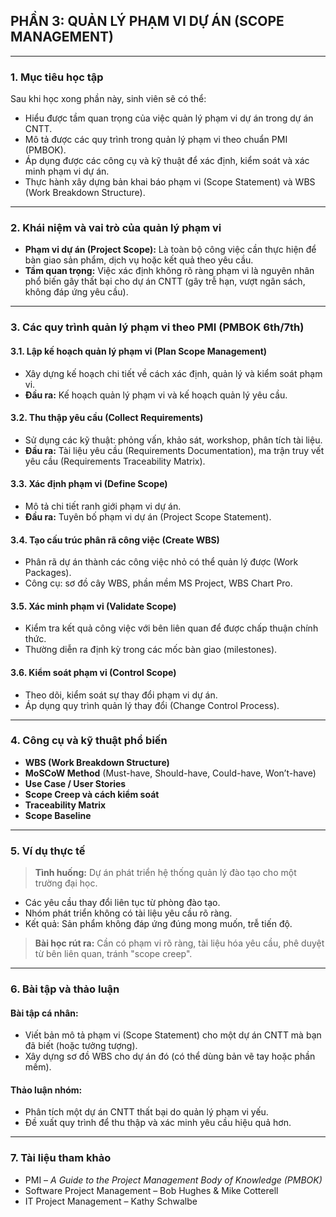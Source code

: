 ## **PHẦN 3: QUẢN LÝ PHẠM VI DỰ ÁN (SCOPE MANAGEMENT)**

---

### **1. Mục tiêu học tập**

Sau khi học xong phần này, sinh viên sẽ có thể:

* Hiểu được tầm quan trọng của việc quản lý phạm vi dự án trong dự án CNTT.
* Mô tả được các quy trình trong quản lý phạm vi theo chuẩn PMI (PMBOK).
* Áp dụng được các công cụ và kỹ thuật để xác định, kiểm soát và xác minh phạm vi dự án.
* Thực hành xây dựng bản khai báo phạm vi (Scope Statement) và WBS (Work Breakdown Structure).

---

### **2. Khái niệm và vai trò của quản lý phạm vi**

* **Phạm vi dự án (Project Scope):** Là toàn bộ công việc cần thực hiện để bàn giao sản phẩm, dịch vụ hoặc kết quả theo yêu cầu.
* **Tầm quan trọng:** Việc xác định không rõ ràng phạm vi là nguyên nhân phổ biến gây thất bại cho dự án CNTT (gây trễ hạn, vượt ngân sách, không đáp ứng yêu cầu).

---

### **3. Các quy trình quản lý phạm vi theo PMI (PMBOK 6th/7th)**

#### 3.1. **Lập kế hoạch quản lý phạm vi (Plan Scope Management)**

* Xây dựng kế hoạch chi tiết về cách xác định, quản lý và kiểm soát phạm vi.
* **Đầu ra:** Kế hoạch quản lý phạm vi và kế hoạch quản lý yêu cầu.

#### 3.2. **Thu thập yêu cầu (Collect Requirements)**

* Sử dụng các kỹ thuật: phỏng vấn, khảo sát, workshop, phân tích tài liệu.
* **Đầu ra:** Tài liệu yêu cầu (Requirements Documentation), ma trận truy vết yêu cầu (Requirements Traceability Matrix).

#### 3.3. **Xác định phạm vi (Define Scope)**

* Mô tả chi tiết ranh giới phạm vi dự án.
* **Đầu ra:** Tuyên bố phạm vi dự án (Project Scope Statement).

#### 3.4. **Tạo cấu trúc phân rã công việc (Create WBS)**

* Phân rã dự án thành các công việc nhỏ có thể quản lý được (Work Packages).
* Công cụ: sơ đồ cây WBS, phần mềm MS Project, WBS Chart Pro.

#### 3.5. **Xác minh phạm vi (Validate Scope)**

* Kiểm tra kết quả công việc với bên liên quan để được chấp thuận chính thức.
* Thường diễn ra định kỳ trong các mốc bàn giao (milestones).

#### 3.6. **Kiểm soát phạm vi (Control Scope)**

* Theo dõi, kiểm soát sự thay đổi phạm vi dự án.
* Áp dụng quy trình quản lý thay đổi (Change Control Process).

---

### **4. Công cụ và kỹ thuật phổ biến**

* **WBS (Work Breakdown Structure)**
* **MoSCoW Method** (Must-have, Should-have, Could-have, Won’t-have)
* **Use Case / User Stories**
* **Scope Creep và cách kiểm soát**
* **Traceability Matrix**
* **Scope Baseline**

---

### **5. Ví dụ thực tế**

> **Tình huống:** Dự án phát triển hệ thống quản lý đào tạo cho một trường đại học.

* Các yêu cầu thay đổi liên tục từ phòng đào tạo.
* Nhóm phát triển không có tài liệu yêu cầu rõ ràng.
* Kết quả: Sản phẩm không đáp ứng đúng mong muốn, trễ tiến độ.

> **Bài học rút ra:** Cần có phạm vi rõ ràng, tài liệu hóa yêu cầu, phê duyệt từ bên liên quan, tránh "scope creep".

---

### **6. Bài tập và thảo luận**

#### **Bài tập cá nhân:**

* Viết bản mô tả phạm vi (Scope Statement) cho một dự án CNTT mà bạn đã biết (hoặc tưởng tượng).
* Xây dựng sơ đồ WBS cho dự án đó (có thể dùng bản vẽ tay hoặc phần mềm).

#### **Thảo luận nhóm:**

* Phân tích một dự án CNTT thất bại do quản lý phạm vi yếu.
* Đề xuất quy trình để thu thập và xác minh yêu cầu hiệu quả hơn.

---

### **7. Tài liệu tham khảo**

* PMI – *A Guide to the Project Management Body of Knowledge (PMBOK)*
* Software Project Management – Bob Hughes & Mike Cotterell
* IT Project Management – Kathy Schwalbe
